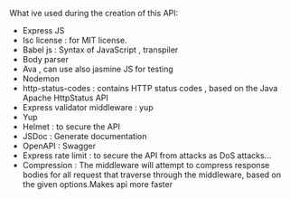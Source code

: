 What ive used during the creation of this API:

- Express JS
- Isc  license : for MIT license.
- Babel js : Syntax of JavaScript , transpiler
- Body parser 
- Ava , can use also jasmine JS for testing 
- Nodemon
- http-status-codes : contains HTTP status codes , based on the Java Apache HttpStatus API
- Express validator middleware : yup
- Yup
- Helmet : to secure the API
- JSDoc : Generate documentation
- OpenAPI : Swagger 
- Express rate limit : to secure the API from attacks as DoS attacks... 
- Compression : The middleware will attempt to compress response bodies for all request that traverse through the middleware, based on the given options.Makes api more faster
  